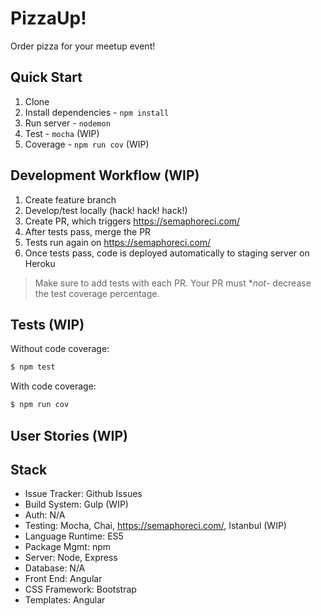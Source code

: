 # PizzaUp!

Order pizza for your meetup event!

## Quick Start

1. Clone
1. Install dependencies - `npm install`
1. Run server - `nodemon`
1. Test - `mocha` (WIP)
1. Coverage - `npm run cov` (WIP)

## Development Workflow (WIP)

1. Create feature branch
1. Develop/test locally (hack! hack! hack!)
1. Create PR, which triggers https://semaphoreci.com/
1. After tests pass, merge the PR
1. Tests run again on https://semaphoreci.com/
1. Once tests pass, code is deployed automatically to staging server on Heroku

> Make sure to add tests with each PR. Your PR must **not*- decrease the test coverage percentage.

## Tests (WIP)

Without code coverage:

```sh
$ npm test
```

With code coverage:

```sh
$ npm run cov
```

## User Stories (WIP)

## Stack

- Issue Tracker: Github Issues
- Build System: Gulp (WIP)
- Auth: N/A
- Testing: Mocha, Chai, https://semaphoreci.com/, Istanbul (WIP)
- Language Runtime: ES5
- Package Mgmt: npm
- Server: Node, Express
- Database: N/A
- Front End: Angular
- CSS Framework: Bootstrap
- Templates: Angular
